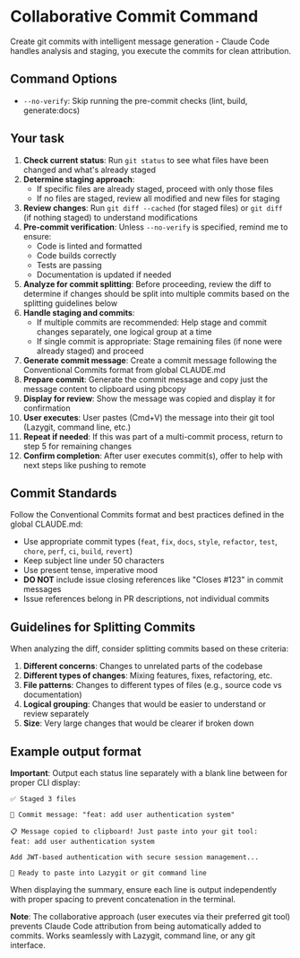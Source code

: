# Collaborative Commit Command

Create git commits with intelligent message generation - Claude Code handles analysis and staging, you execute the commits for clean attribution.

## Command Options

- `--no-verify`: Skip running the pre-commit checks (lint, build, generate:docs)

## Your task

1. **Check current status**: Run `git status` to see what files have been changed and what's already staged
2. **Determine staging approach**:
   - If specific files are already staged, proceed with only those files
   - If no files are staged, review all modified and new files for staging
3. **Review changes**: Run `git diff --cached` (for staged files) or `git diff` (if nothing staged) to understand modifications
4. **Pre-commit verification**: Unless `--no-verify` is specified, remind me to ensure:
   - Code is linted and formatted
   - Code builds correctly
   - Tests are passing
   - Documentation is updated if needed
5. **Analyze for commit splitting**: Before proceeding, review the diff to determine if changes should be split into multiple commits based on the splitting guidelines below
6. **Handle staging and commits**:
   - If multiple commits are recommended: Help stage and commit changes separately, one logical group at a time
   - If single commit is appropriate: Stage remaining files (if none were already staged) and proceed
7. **Generate commit message**: Create a commit message following the Conventional Commits format from global CLAUDE.md
8. **Prepare commit**: Generate the commit message and copy just the message content to clipboard using pbcopy
9. **Display for review**: Show the message was copied and display it for confirmation
10. **User executes**: User pastes (Cmd+V) the message into their git tool (Lazygit, command line, etc.)
11. **Repeat if needed**: If this was part of a multi-commit process, return to step 5 for remaining changes
12. **Confirm completion**: After user executes commit(s), offer to help with next steps like pushing to remote

## Commit Standards

Follow the Conventional Commits format and best practices defined in the global CLAUDE.md:

- Use appropriate commit types (`feat`, `fix`, `docs`, `style`, `refactor`, `test`, `chore`, `perf`, `ci`, `build`, `revert`)
- Keep subject line under 50 characters
- Use present tense, imperative mood
- **DO NOT** include issue closing references like "Closes #123" in commit messages
- Issue references belong in PR descriptions, not individual commits

## Guidelines for Splitting Commits

When analyzing the diff, consider splitting commits based on these criteria:

1. **Different concerns**: Changes to unrelated parts of the codebase
2. **Different types of changes**: Mixing features, fixes, refactoring, etc.
3. **File patterns**: Changes to different types of files (e.g., source code vs documentation)
4. **Logical grouping**: Changes that would be easier to understand or review separately
5. **Size**: Very large changes that would be clearer if broken down

## Example output format

**Important**: Output each status line separately with a blank line between for proper CLI display:

```text
✅ Staged 3 files

📝 Commit message: "feat: add user authentication system"

📋 Message copied to clipboard! Just paste into your git tool:
feat: add user authentication system

Add JWT-based authentication with secure session management...

🎯 Ready to paste into Lazygit or git command line
```

When displaying the summary, ensure each line is output independently with proper spacing to prevent concatenation in the terminal.

**Note**: The collaborative approach (user executes via their preferred git tool) prevents Claude Code attribution from being automatically added to commits. Works seamlessly with Lazygit, command line, or any git interface.

